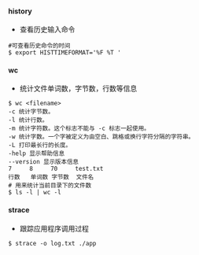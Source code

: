 #### history

* 查看历史输入命令

```shell
#可查看历史命令的时间
$ export HISTTIMEFORMAT='%F %T '
```

#### wc

* 统计文件单词数，字节数，行数等信息

```shell
$ wc <filename>
-c 统计字节数。
-l 统计行数。
-m 统计字符数。这个标志不能与 -c 标志一起使用。
-w 统计字数。一个字被定义为由空白、跳格或换行字符分隔的字符串。
-L 打印最长行的长度。
-help 显示帮助信息
--version 显示版本信息
7     8     70     test.txt
行数   单词数 字节数  文件名
# 用来统计当前目录下的文件数
$ ls -l | wc -l
```

#### strace

* 跟踪应用程序调用过程

```shell
$ strace -o log.txt ./app
```

